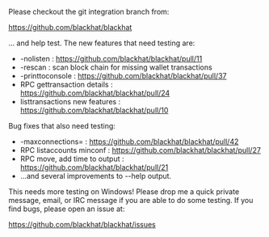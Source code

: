 Please checkout the git integration branch from:

https://github.com/blackhat/blackhat

... and help test.  The new features that need testing are:

* -nolisten : https://github.com/blackhat/blackhat/pull/11
* -rescan : scan block chain for missing wallet transactions
* -printtoconsole : https://github.com/blackhat/blackhat/pull/37
* RPC gettransaction details : https://github.com/blackhat/blackhat/pull/24
* listtransactions new features : https://github.com/blackhat/blackhat/pull/10

Bug fixes that also need testing:

* -maxconnections= : https://github.com/blackhat/blackhat/pull/42
* RPC listaccounts minconf : https://github.com/blackhat/blackhat/pull/27
* RPC move, add time to output : https://github.com/blackhat/blackhat/pull/21
* ...and several improvements to --help output.

This needs more testing on Windows!  Please drop me a quick private message, email, or IRC message if you are able to do some testing.  If you find bugs, please open an issue at:

https://github.com/blackhat/blackhat/issues
